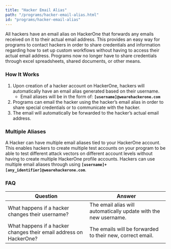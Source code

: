 ```yaml
---
title: "Hacker Email Alias"
path: "/programs/hacker-email-alias.html"
id: "programs/hacker-email-alias"
---
```


All hackers have an email alias on HackerOne that forwards any emails received on it to their actual email address. This provides an easy way for programs to contact hackers in order to share credentials and information regarding how to set up custom workflows without having to access their actual email address. Programs now no longer have to share credentials through excel spreadsheets, shared documents, or other means. 

### How It Works
1. Upon creation of a hacker account on HackerOne, hackers will automatically have an email alias generated based on their username. 
     * Email aliases will be in the form of: **`[username]@wearehackerone.com`**
2. Programs can email the hacker using the hacker’s email alias in order to share special credentials or to communicate with the hacker. 
3. The email will automatically be forwarded to the hacker’s actual email address.

### Multiple Aliases
A Hacker can have multiple email aliases tied to your HackerOne account. This enables hackers to create multiple test accounts on your program to be able to test different attack vectors on different account levels without having to create multiple HackerOne profile accounts. Hackers can use multiple email aliases through using **`[username]+[any_identifier]@wearehackerone.com`**.

### FAQ

Question | Answer
-------- | -------
What happens if a hacker changes their username? | The email alias will automatically update with the new username.
What happens if a hacker changes their email address on HackerOne? | The emails will be forwarded to their new, correct email.
